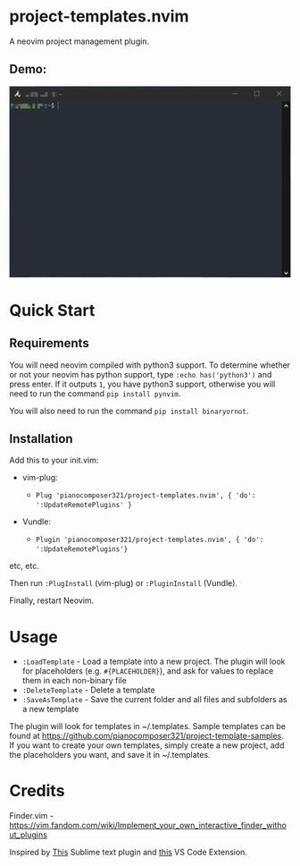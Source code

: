 # project-templates.nvim
A neovim project management plugin.

## Demo:
![](demo.gif)

# Quick Start

## Requirements

You will need neovim compiled with python3 support. To determine whether or not your neovim has python support, type `:echo has('python3')` and press enter. If it outputs `1`, you have python3 support, otherwise you will need to run the command `pip install pynvim`.

You will also need to run the command `pip install binaryornot`.


## Installation

Add this to your init.vim:

- vim-plug:
  - `Plug 'pianocomposer321/project-templates.nvim', { 'do': ':UpdateRemotePlugins' }`
 
- Vundle:
  - `Plugin 'pianocomposer321/project-templates.nvim', { 'do':  ':UpdateRemotePlugins'}`

etc, etc.

Then run `:PlugInstall` (vim-plug) or `:PluginInstall` (Vundle).

Finally, restart Neovim.

# Usage

- `:LoadTemplate` - Load a template into a new project. The plugin will look for placeholders (e.g. `#{PLACEHOLDER}`), and ask for values to replace them in each non-binary file
- `:DeleteTemplate` - Delete a template
- `:SaveAsTemplate` - Save the current folder and all files and subfolders as a new template

The plugin will look for templates in ~/.templates. Sample templates can be found at https://github.com/pianocomposer321/project-template-samples. If you want to create your own templates, simply create a new project, add the placeholders you want, and save it in ~/.templates.

# Credits

Finder.vim - https://vim.fandom.com/wiki/Implement_your_own_interactive_finder_without_plugins

Inspired by [This](https://github.com/bit101/ProjectMaker) Sublime text plugin and [this](https://github.com/cantonios/vscode-project-templates) VS Code Extension.
